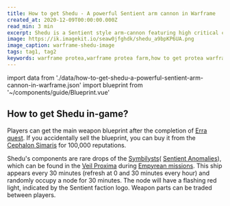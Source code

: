 ```yaml
---
title: How to get Shedu - A powerful Sentient arm cannon in Warframe
created_at: 2020-12-09T00:00:00.000Z
read_min: 3 min
excerpt: Shedu is a Sentient style arm-cannon featuring high critical chance and critical multiplier. It Fires Heat damage bullets, which produces a 6.6 meter radius explosion with electric damage after hitting the ground or an enemy. After the magazine is completely exhausted, it can generate a 20-meter pulse. The enemy within the range will be affected by impact status, and it can also remove Sentient's damage resistance.
image: https://ik.imagekit.io/seaw0jfghdk/shedu_a9bpKP6UA.png
image_caption: warframe-shedu-image
tags: tag1, tag2
keywords: warframe protea,warframe protea farm,how to get protea warframe,warframe protea release date
---
```

import data from './data/how-to-get-shedu-a-powerful-sentient-arm-cannon-in-warframe.json'
import blueprint from '~/components/guide/Blueprint.vue'

## How to get Shedu in-game?

Players can get the main weapon blueprint after the completion of 
[Erra quest](https://warframe.fandom.com/wiki/Erra_(Quest)). If you accidentally sell the blueprint, you can buy it from the 
[Cephalon Simaris](https://warframe.fandom.com/wiki/Cephalon_Simaris) for 100,000 reputations.

Shedu's components are rare drops of the [Symbilysts](https://warframe.fandom.com/wiki/Symbilyst)(
[Sentient Anomalies](https://warframe.fandom.com/wiki/Murex)), 
which can be found in the [Veil Proxima](https://warframe.fandom.com/wiki/Veil_Proxima) during 
[Empyrean missions](https://warframe.fandom.com/wiki/Empyrean). This ship appears every 30 minutes (refresh at 0 and 30 minutes every hour) and 
randomly occupy a node for 30 minutes. The node will have a flashing red light, indicated by the Sentient faction logo. Weapon parts can be traded between players.

<blueprint class="mb-5" :data="data"></blueprint>
